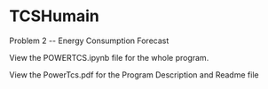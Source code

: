 # TCSHumain
Problem 2 -- Energy Consumption Forecast

View the POWERTCS.ipynb file for the whole program.

View the PowerTcs.pdf for the Program Description and Readme file

